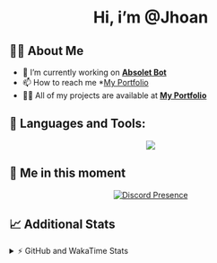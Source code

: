 <h1 align="center">Hi, i’m @Jhoan</h1>

## 🙋‍♂️ About Me

- 🔭 I’m currently working on **[Absolet Bot](https://strider.cloud)**
- 📫 How to reach me *[My Portfolio](https://jhoan.me/contact)
- 👨‍💻 All of my projects are available at **[My Portfolio](https://jhoan.me)**

## 🚀 Languages and Tools:
<p align="center">
  <a href="https://skillicons.dev">
    <img src="https://skillicons.dev/icons?i=js,ts,html,css,bootstrap,nodejs,express,vscode,neovim,vim,atom,cloudflare,git,github,discord,bots,linux,mongodb,nginx,redis,wordpress,heroku&perline=11" />
  </a>
</p>
  
## 👤 Me in this moment
<p align="center">
    <a href="https://discord.com/users/612460795124776960" target="_blank" rel="nofollow">
        <img src="https://lanyard-profile-readme.vercel.app/api/612460795124776960?idleMessage=Probably%20coding%20Absolet..." alt="Discord Presence" align="center">
    </a>
</p>

## 📈 Additional Stats
<details>
    <summary>⚡ GitHub and WakaTime Stats</summary>
    <br/>

<!--START_SECTION:waka-->
![Code Time](http://img.shields.io/badge/Code%20Time-496%20hrs%2026%20mins-blue)

**🐱 My GitHub Data** 

> 🏆 1,025 Contributions in the Year 2022
 > 
> 📦 168.9 kB Used in GitHub's Storage 
 > 
> 💼 Opted to Hire
 > 
> 📜 4 Public Repositories 
 > 
> 🔑 36 Private Repositories  
 > 
**I'm an Early 🐤** 

```text
🌞 Morning    84 commits     ██░░░░░░░░░░░░░░░░░░░░░░░   10.73% 
🌆 Daytime    345 commits    ███████████░░░░░░░░░░░░░░   44.06% 
🌃 Evening    318 commits    ██████████░░░░░░░░░░░░░░░   40.61% 
🌙 Night      36 commits     █░░░░░░░░░░░░░░░░░░░░░░░░   4.6%

```
📅 **I'm Most Productive on Saturday** 

```text
Monday       114 commits    ███░░░░░░░░░░░░░░░░░░░░░░   14.56% 
Tuesday      127 commits    ████░░░░░░░░░░░░░░░░░░░░░   16.22% 
Wednesday    135 commits    ████░░░░░░░░░░░░░░░░░░░░░   17.24% 
Thursday     76 commits     ██░░░░░░░░░░░░░░░░░░░░░░░   9.71% 
Friday       109 commits    ███░░░░░░░░░░░░░░░░░░░░░░   13.92% 
Saturday     152 commits    ████░░░░░░░░░░░░░░░░░░░░░   19.41% 
Sunday       70 commits     ██░░░░░░░░░░░░░░░░░░░░░░░   8.94%

```


📊 **This Week I Spent My Time On** 

```text
⌚︎ Time Zone: America/Bogota

💬 Programming Languages: 
JavaScript               8 hrs 26 mins       ████████████████████░░░░░   80.8% 
YAML                     1 hr 48 mins        ████░░░░░░░░░░░░░░░░░░░░░   17.29% 
JSON                     5 mins              ░░░░░░░░░░░░░░░░░░░░░░░░░   0.84% 
TypeScript               3 mins              ░░░░░░░░░░░░░░░░░░░░░░░░░   0.51% 
Other                    3 mins              ░░░░░░░░░░░░░░░░░░░░░░░░░   0.5%

🔥 Editors: 
VS Code                  10 hrs 26 mins      █████████████████████████   100.0%

🐱‍💻 Projects: 
dilva                    10 hrs 3 mins       ████████████████████████░   96.29% 
Absolet                  20 mins             ░░░░░░░░░░░░░░░░░░░░░░░░░   3.21% 
Unknown Project          3 mins              ░░░░░░░░░░░░░░░░░░░░░░░░░   0.5%

💻 Operating System: 
Linux                    10 hrs 26 mins      █████████████████████████   100.0%

```

**I Mostly Code in JavaScript** 

```text
JavaScript               16 repos            ████████████████░░░░░░░░░   64.0% 
Java                     3 repos             ███░░░░░░░░░░░░░░░░░░░░░░   12.0% 
TypeScript               3 repos             ███░░░░░░░░░░░░░░░░░░░░░░   12.0% 
Shell                    1 repo              █░░░░░░░░░░░░░░░░░░░░░░░░   4.0% 
CSS                      1 repo              █░░░░░░░░░░░░░░░░░░░░░░░░   4.0%

```



 Last Updated on 20/11/2022 20:38:10 UTC
<!--END_SECTION:waka-->
</details>
